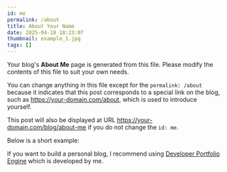 ```yaml
---
id: me
permalink: /about
title: About Your Name
date: 2025-04-18 18:23:07
thumbnail: example_1.jpg
tags: []
---
```


Your blog's **About Me** page is generated from this file. Please modify the contents of this file to suit your own needs.

You can change anything in this file except for the `permalink: /about` because it indicates that this post corresponds to a special link on the blog, such as https://your-domain.com/about, which is used to introduce yourself.

This post will also be displayed at URL https://your-domain.com/blog/about-me if you do not change the `id: me`.

Below is a short example:

If you want to build a personal blog, I recommend using [Developer Portfolio Engine](https://github.com/developer-portfolios/developer-portfolio-engine) which is developed by me.
